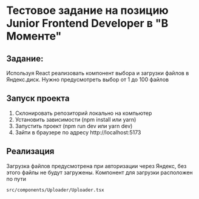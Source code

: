 # Тестовое задание на позицию Junior Frontend Developer в "В Моменте"

## Задание:
Используя React реализовать компонент выбора и загрузки файлов в Яндекс.диск.
Нужно предусмотреть выбор от 1 до 100 файлов

## Запуск проекта
1. Склонировать репозиторий локально на компьютер
2. Установить зависимости (npm install или yarn)
3. Запустить проект (npm run dev или yarn dev)
4. Зайти в браузере по адресу http://localhost:5173

## Реализация
Загрузка файлов предусмотрена при авторизации через Яндекс, без этого файлы не будут загружены. Компонент для загрузки расположен по пути 
```bash
src/components/Uploader/Uploader.tsx
```